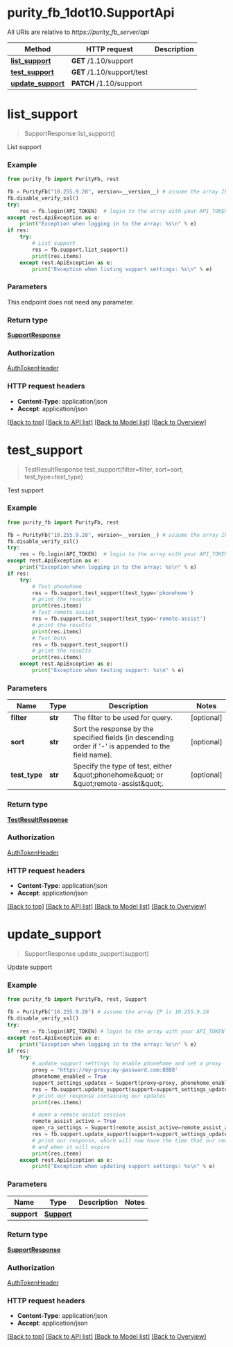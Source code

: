 # purity_fb_1dot10.SupportApi

All URIs are relative to *https://purity_fb_server/api*

Method | HTTP request | Description
------------- | ------------- | -------------
[**list_support**](SupportApi.md#list_support) | **GET** /1.10/support | 
[**test_support**](SupportApi.md#test_support) | **GET** /1.10/support/test | 
[**update_support**](SupportApi.md#update_support) | **PATCH** /1.10/support | 


# **list_support**
> SupportResponse list_support()



List support

### Example 
```python
from purity_fb import PurityFb, rest

fb = PurityFb("10.255.9.28", version=__version__) # assume the array IP is 10.255.9.28
fb.disable_verify_ssl()
try:
    res = fb.login(API_TOKEN)  # login to the array with your API_TOKEN
except rest.ApiException as e:
    print("Exception when logging in to the array: %s\n" % e)
if res:
    try:
        # List support
        res = fb.support.list_support()
        print(res.items)
    except rest.ApiException as e:
        print("Exception when listing support settings: %s\n" % e)
```

### Parameters
This endpoint does not need any parameter.

### Return type

[**SupportResponse**](SupportResponse.md)

### Authorization

[AuthTokenHeader](index.md#AuthTokenHeader)

### HTTP request headers

 - **Content-Type**: application/json
 - **Accept**: application/json

[[Back to top]](#) [[Back to API list]](index.md#endpoint-properties) [[Back to Model list]](index.md#documentation-for-models) [[Back to Overview]](index.md)

# **test_support**
> TestResultResponse test_support(filter=filter, sort=sort, test_type=test_type)



Test support

### Example 
```python
from purity_fb import PurityFb, rest

fb = PurityFb("10.255.9.28", version=__version__) # assume the array IP is 10.255.9.28
fb.disable_verify_ssl()
try:
    res = fb.login(API_TOKEN)  # login to the array with your API_TOKEN
except rest.ApiException as e:
    print("Exception when logging in to the array: %s\n" % e)
if res:
    try:
        # Test phonehome
        res = fb.support.test_support(test_type='phonehome')
        # print the results
        print(res.items)
        # Test remote assist
        res = fb.support.test_support(test_type='remote-assist')
        # print the results
        print(res.items)
        # Test both
        res = fb.support.test_support()
        # print the results
        print(res.items)
    except rest.ApiException as e:
        print("Exception when testing support: %s\n" % e)
```

### Parameters

Name | Type | Description  | Notes
------------- | ------------- | ------------- | -------------
 **filter** | **str**| The filter to be used for query. | [optional] 
 **sort** | **str**| Sort the response by the specified fields (in descending order if &#39;-&#39; is appended to the field name). | [optional] 
 **test_type** | **str**| Specify the type of test, either \&quot;phonehome\&quot; or \&quot;remote-assist\&quot;. | [optional] 

### Return type

[**TestResultResponse**](TestResultResponse.md)

### Authorization

[AuthTokenHeader](index.md#AuthTokenHeader)

### HTTP request headers

 - **Content-Type**: application/json
 - **Accept**: application/json

[[Back to top]](#) [[Back to API list]](index.md#endpoint-properties) [[Back to Model list]](index.md#documentation-for-models) [[Back to Overview]](index.md)

# **update_support**
> SupportResponse update_support(support)



Update support

### Example 
```python
from purity_fb import PurityFb, rest, Support

fb = PurityFb("10.255.9.28") # assume the array IP is 10.255.9.28
fb.disable_verify_ssl()
try:
    res = fb.login(API_TOKEN) # login to the array with your API_TOKEN
except rest.ApiException as e:
    print("Exception when logging in to the array: %s\n" % e)
if res:
    try:
        # update support settings to enable phonehome and set a proxy
        proxy = 'https://my-proxy:my-password.com:8888'
        phonehome_enabled = True
        support_settings_updates = Support(proxy=proxy, phonehome_enabled=phonehome_enabled)
        res = fb.support.update_support(support=support_settings_updates)
        # print our response containing our updates
        print(res.items)

        # open a remote assist session
        remote_assist_active = True
        open_ra_settings = Support(remote_assist_active=remote_assist_active)
        res = fb.support.update_support(support=support_settings_updates)
        # print our response, which will now have the time that our remote assist session was opened
        # and when it will expire
        print(res.items)
    except rest.ApiException as e:
        print("Exception when updating support settings: %s\n" % e)
```

### Parameters

Name | Type | Description  | Notes
------------- | ------------- | ------------- | -------------
 **support** | [**Support**](Support.md)|  | 

### Return type

[**SupportResponse**](SupportResponse.md)

### Authorization

[AuthTokenHeader](index.md#AuthTokenHeader)

### HTTP request headers

 - **Content-Type**: application/json
 - **Accept**: application/json

[[Back to top]](#) [[Back to API list]](index.md#endpoint-properties) [[Back to Model list]](index.md#documentation-for-models) [[Back to Overview]](index.md)

